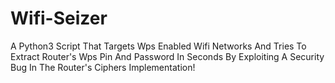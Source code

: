 # Wifi-Seizer
A Python3 Script  That Targets Wps Enabled Wifi Networks And Tries To Extract Router's Wps Pin And Password In Seconds By Exploiting A Security Bug In The Router's Ciphers Implementation!
